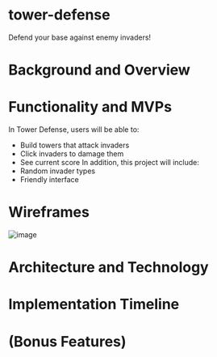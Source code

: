 # tower-defense
Defend your base against enemy invaders!

# Background and Overview 
# Functionality and MVPs 
In Tower Defense, users will be able to:
- Build towers that attack invaders
- Click invaders to damage them
- See current score
In addition, this project will include:
- Random invader types
- Friendly interface
# Wireframes 

![image](https://user-images.githubusercontent.com/59629330/85209080-11047500-b303-11ea-899e-f9751774024a.png)

# Architecture and Technology 
# Implementation Timeline 
# (Bonus Features) 
